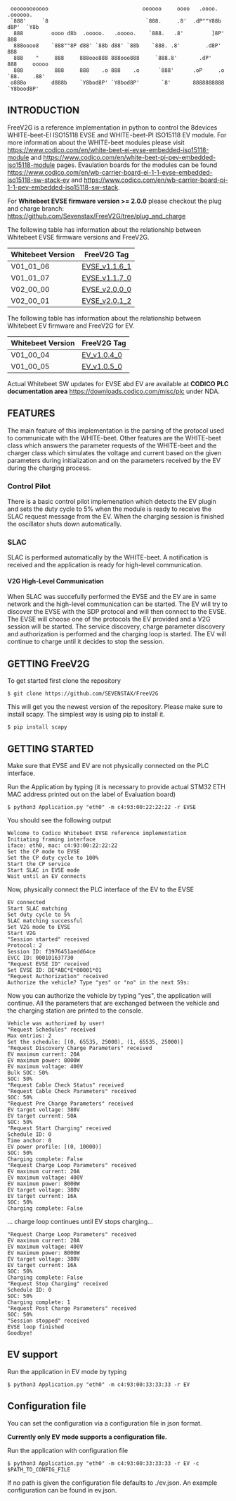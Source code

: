      oooooooooooo                              oooooo     oooo   .oooo.     .oooooo.    
     `888'     `8                               `888.     .8'  .dP""Y88b   d8P'  `Y8b   
      888         oooo d8b  .ooooo.   .ooooo.    `888.   .8'         ]8P' 888           
      888oooo8    `888""8P d88' `88b d88' `88b    `888. .8'        .d8P'  888           
      888    "     888     888ooo888 888ooo888     `888.8'       .dP'     888     ooooo 
      888          888     888    .o 888    .o      `888'      .oP     .o `88.    .88'  
     o888o        d888b    `Y8bod8P' `Y8bod8P'       `8'       8888888888  `Y8bood8P'   

## INTRODUCTION

FreeV2G is a reference implementation in python to control the 8devices WHITE-beet-EI ISO15118 EVSE and WHITE-beet-PI ISO15118 EV module. For more information about the WHITE-beet modules please visit https://www.codico.com/en/white-beet-ei-evse-embedded-iso15118-module and https://www.codico.com/en/white-beet-pi-pev-embedded-iso15118-module pages. 
Evaulation boards for the modules can be found https://www.codico.com/en/wb-carrier-board-ei-1-1-evse-embedded-iso15118-sw-stack-ev and https://www.codico.com/en/wb-carrier-board-pi-1-1-pev-embedded-iso15118-sw-stack.

For **Whitebeet EVSE firmware version >= 2.0.0** please checkout the plug and charge branch:
https://github.com/Sevenstax/FreeV2G/tree/plug_and_charge

The following table has information about the relationship between Whitebeet EVSE firmware versions and FreeV2G.

| Whitebeet Version | FreeV2G Tag |
| - | - |
| V01_01_06 | [EVSE_v1.1.6_1](https://github.com/Sevenstax/FreeV2G/tree/EVSE_v1.1.6_1) |
| V01_01_07 | [EVSE_v1.1.7_0](https://github.com/Sevenstax/FreeV2G/tree/EVSE_v1.1.7_0) |
| V02_00_00 | [EVSE_v2.0.0_0](https://github.com/Sevenstax/FreeV2G/tree/EVSE_v2.0.0_0) |
| V02_00_01 | [EVSE_v2.0.1_2](https://github.com/Sevenstax/FreeV2G/tree/EVSE_v2.0.1_2) |

The following table has information about the relationship between Whitebeet EV firmware and FreeV2G for EV.

| Whitebeet Version | FreeV2G Tag |
| - | - |
| V01_00_04 | [EV_v1.0.4_0](https://github.com/Sevenstax/FreeV2G/tree/EV_v1.0.4_0) |
| V01_00_05 | [EV_v1.0.5_0](https://github.com/Sevenstax/FreeV2G/tree/EV_v1.0.5_0) |

Actual Whitebeet SW updates for EVSE abd EV are available at **CODICO PLC documentation area** https://downloads.codico.com/misc/plc under NDA.

## FEATURES

The main feature of this implementation is the parsing of the protocol used to communicate with the WHITE-beet. Other features are the WHITE-beet class which answers the parameter requests of the WHITE-beet and the charger class which simulates the voltage and current based on the given parameters during initialization and on the parameters received by the EV during the charging process.

### Control Pilot

There is a basic control pilot implemenation which detects the EV plugin and sets the duty cycle to 5% when the module is ready to receive the SLAC request message from the EV. When the charging session is finished the oscillator shuts down automatically.

### SLAC

SLAC is performed automatically by the WHITE-beet. A notification is received and the application is ready for high-level communication.

#### V2G High-Level Communication

When SLAC was succefully performed the EVSE and the EV are in same network and the high-level communication can be started. The EV will try to discover the EVSE with the SDP protocol and will then connect to the EVSE. The EVSE will choose one of the protocols the EV provided and a V2G session will be started. The service discovery, charge parameter discovery and authorization is performed and the charging loop is started. The EV will continue to charge until it decides to stop the session.

## GETTING FreeV2G

To get started first clone the repository

```console
$ git clone https://github.com/SEVENSTAX/FreeV2G
```

This will get you the newest version of the repository.
Please make sure to install scapy. The simplest way is using pip to install it.

```console
$ pip install scapy
```

## GETTING STARTED

Make sure that EVSE and EV are not physically connected on the PLC interface.

Run the Application by typing (it is necessary to provide actual STM32 ETH MAC address printed out on the label of Evaluation board)

```console
$ python3 Application.py "eth0" -m c4:93:00:22:22:22 -r EVSE
```

You should see the following output

```console
Welcome to Codico Whitebeet EVSE reference implementation
Initiating framing interface
iface: eth0, mac: c4:93:00:22:22:22
Set the CP mode to EVSE
Set the CP duty cycle to 100%
Start the CP service
Start SLAC in EVSE mode
Wait until an EV connects
```

Now, physically connect the PLC interface of the EV to the EVSE

```console
EV connected
Start SLAC matching
Set duty cycle to 5%
SLAC matching successful
Set V2G mode to EVSE
Start V2G
"Session started" received
Protocol: 2
Session ID: f3976451aedd64ce
EVCC ID: 000101637730
"Request EVSE ID" received
Set EVSE ID: DE*ABC*E*00001*01
"Request Authorization" received
Authorize the vehicle? Type "yes" or "no" in the next 59s:
```

Now you can authorize the vehicle by typing "yes", the application will continue. All the parameters that are exchanged between the vehicle and the charging station are printed to the console.

```console
Vehicle was authorized by user!
"Request Schedules" received
Max entries: 2
Set the schedule: [(0, 65535, 25000), (1, 65535, 25000)]
"Request Discovery Charge Parameters" received
EV maximum current: 20A
EV maximum power: 8000W
EV maximum voltage: 400V
Bulk SOC: 50%
SOC: 50%
"Request Cable Check Status" received
"Request Cable Check Parameters" received
SOC: 50%
"Request Pre Charge Parameters" received
EV target voltage: 380V
EV target current: 50A
SOC: 50%
"Request Start Charging" received
Schedule ID: 0
Time anchor: 0
EV power profile: [(0, 10000)]
SOC: 50%
Charging complete: False
"Request Charge Loop Parameters" received
EV maximum current: 20A
EV maximum voltage: 400V
EV maximum power: 8000W
EV target voltage: 380V
EV target current: 16A
SOC: 50%
Charging complete: False
```

... charge loop continues until EV stops charging...

```console
"Request Charge Loop Parameters" received
EV maximum current: 20A
EV maximum voltage: 400V
EV maximum power: 8000W
EV target voltage: 380V
EV target current: 16A
SOC: 50%
Charging complete: False
"Request Stop Charging" received
Schedule ID: 0
SOC: 50%
Charging complete: 1
"Request Post Charge Parameters" received
SOC: 50%
"Session stopped" received
EVSE loop finished
Goodbye!
```
## EV support

Run the application in EV mode by typing

```console
$ python3 Application.py "eth0" -m c4:93:00:33:33:33 -r EV
```

## Configuration file

You can set the configuration via a configuration file in json format.

**Currently only EV mode supports a configuration file.**

Run the application with configuration file

```console
$ python3 Application.py "eth0" -m c4:93:00:33:33:33 -r EV -c $PATH_TO_CONFIG_FILE
```

If no path is given the configuration file defaults to ./ev.json. An example configuration can be found in ev.json.
